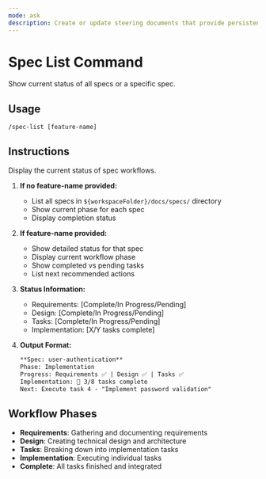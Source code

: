 ```yaml
---
mode: ask
description: Create or update steering documents that provide persistent project context.
---
```


# Spec List Command

Show current status of all specs or a specific spec.

## Usage
```
/spec-list [feature-name]
```

## Instructions
Display the current status of spec workflows.

1. **If no feature-name provided:**
   - List all specs in `${workspaceFolder}/docs/specs/` directory
   - Show current phase for each spec
   - Display completion status

2. **If feature-name provided:**
   - Show detailed status for that spec
   - Display current workflow phase
   - Show completed vs pending tasks
   - List next recommended actions

3. **Status Information:**
   - Requirements: [Complete/In Progress/Pending]
   - Design: [Complete/In Progress/Pending]
   - Tasks: [Complete/In Progress/Pending]
   - Implementation: [X/Y tasks complete]

4. **Output Format:**
   ```markdown
   **Spec: user-authentication**
   Phase: Implementation
   Progress: Requirements ✅ | Design ✅ | Tasks ✅
   Implementation: 🔄 3/8 tasks complete
   Next: Execute task 4 - "Implement password validation"
   ```

## Workflow Phases
- **Requirements**: Gathering and documenting requirements
- **Design**: Creating technical design and architecture
- **Tasks**: Breaking down into implementation tasks
- **Implementation**: Executing individual tasks
- **Complete**: All tasks finished and integrated